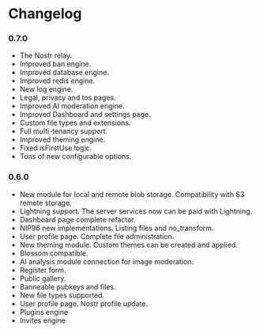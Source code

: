 # Changelog

### 0.7.0

- The Nostr relay.
- Improved ban engine.
- Improved database engine.
- Improved redis engine.
- New log engine.
- Legal, privacy and tos pages.
- Improved AI moderation engine.
- Improved Dashboard and settings page.
- Custom file types and extensions.
- Full multi-tenancy support.
- Improved theming engine.
- Fixed isFirstUse logic.
- Tons of new configurable options.

### 0.6.0

- New module for local and remote blob storage. Compatibility with S3 remote storage.
- Lightning support. The server services now can be paid with Lightning.
- Dashboard page complete refactor.
- NIP96 new implementations. Listing files and no_transform.
- User profile page. Complete file administration.
- New theming module. Custom themes can be created and applied.
- Blossom compatible.
- AI analysis module connection for image moderation.
- Register form.
- Public gallery.
- Banneable pubkeys and files.
- New file types supported.
- User profile page. Nostr profile update.
- Plugins engine
- Invites engine
